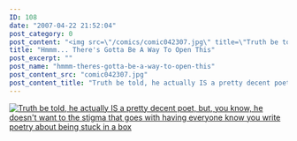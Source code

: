 ```yaml
---
ID: 108
date: "2007-04-22 21:52:04"
post_category: 0
post_content: "<img src=\"/comics/comic042307.jpg\" title=\"Truth be told, he actually IS a pretty decent poet, but, you know, he doesn't want to the stigma that goes with having everyone know you write poetry about being stuck in a box\"/>"
title: "Hmmm... There's Gotta Be A Way To Open This"
post_excerpt: ""
post_name: "hmmm-theres-gotta-be-a-way-to-open-this"
post_content_src: "comic042307.jpg"
post_content_title: "Truth be told, he actually IS a pretty decent poet, but, you know, he doesn't want to the stigma that goes with having everyone know you write poetry about being stuck in a box"
---
```



[![Truth be told, he actually IS a pretty decent poet, but, you know, he doesn't want to the stigma that goes with having everyone know you write poetry about being stuck in a box](/comics-hi-res/comic042307.jpg)](/comics-hi-res/comic042307.jpg "Truth be told, he actually IS a pretty decent poet, but, you know, he doesn't want to the stigma that goes with having everyone know you write poetry about being stuck in a box")
